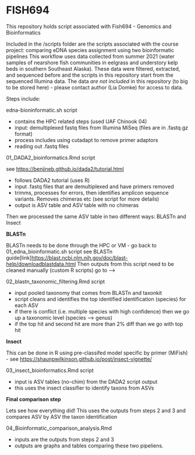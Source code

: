 # FISH694

This repository holds script associated with Fish694 - Genomics and Bioinformatics

Included in the /scripts folder are the scripts associated with the course project: comparing eDNA species assignment using two bioinformatic pipelines
This workflow uses data collected from summer 2021 
(water samples of nearshore fish communities in eelgrass and understory kelp beds in southern Southeast Alaska). 
These data were filtered, extracted, and sequenced before and the scripts in this repository start from the sequenced Illumina data. 
The data *are not included* in this repository (to big to be stored here) - please contact author (Lia Domke) for access to data. 

Steps include: 

edna-bioninformatic.sh script 

  - contains the HPC related steps (used UAF Chinook 04)
  - input: demultiplexed fastq files from Illumina MiSeq (files are in .fastq.gz format)
  - process includes using cutadapt to remove primer adaptors
  - reading out .fastq files

01_DADA2_bioinformatics.Rmd script

see https://benjjneb.github.io/dada2/tutorial.html

  - follows DADA2 tutorial (uses R)
  - input .fastq files that are demultiplexed and have primers removed
  - trimms, processes for errors, then identifies amplicon sequence variants. Removes chimeras etc (see script for more details)
  - output is ASV table and ASV table with no chimeras

Then we processed the same ASV table in two different ways: 
BLASTn and Insect

**BLASTn**

BLASTn needs to be done through the HPC or VM - go back to 01_edna_bioinformatic.sh script
see BLASTn guide[link]https://blast.ncbi.nlm.nih.gov/doc/blast-help/downloadblastdata.html
Then outputs from this script need to be cleaned manually (custom R scripts) go to -->

02_blastn_taxonomic_filtering.Rmd script

  - input pooled taxonomy that comes from BLASTn and taxonkit
  - script cleans and identifies the top identified identification (species) for each ASV 
  - if there is conflict (i.e. multiple species with high confidence) then we go up a taxonomic level (species --> genus)
  - if the top hit and second hit are more than 2% diff than we go with top hit
 
 **Insect**
 
 This can be done in R using pre-classifed model specific by primer (MiFish) - see https://shaunpwilkinson.github.io/post/insect-vignette/
 
 03_insect_bioinformatics.Rmd script
 
  - input is ASV tables (no-chim) from the DADA2 script output
  - this uses the insect classifier to identify taxons from ASVs
  
 **Final comparison step**
 
 Lets see how everything did! 
 This uses the outputs from steps 2 and 3 and compares ASV by ASV the taxon identification
 
 04_Bioinformatic_comparison_analysis.Rmd 
 
  - inputs are the outputs from steps 2 and 3
  - outputs are graphs and tables comparing these two pipeliens. 
